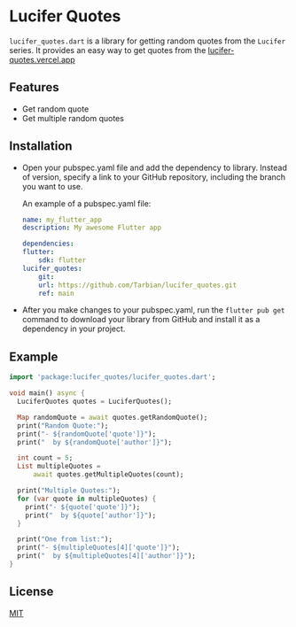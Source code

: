 
# Lucifer Quotes

`lucifer_quotes.dart` is a library for getting random quotes from the `Lucifer` series. It provides an easy way to get quotes from the [lucifer-quotes.vercel.app](https://lucifer-quotes.vercel.app/)


## Features

- Get random quote
- Get multiple random quotes



## Installation

- Open your pubspec.yaml file and add the dependency to library. Instead of version, specify a link to your GitHub repository, including the branch you want to use.

    An example of a pubspec.yaml file:
    ```yaml
    name: my_flutter_app
    description: My awesome Flutter app

    dependencies:
    flutter:
        sdk: flutter
    lucifer_quotes:
        git:
        url: https://github.com/Tarbian/lucifer_quotes.git
        ref: main
    ```
- After you make changes to your pubspec.yaml, run the `flutter pub get` command to download your library from GitHub and install it as a dependency in your project.
## Example

```dart
import 'package:lucifer_quotes/lucifer_quotes.dart';

void main() async {
  LuciferQuotes quotes = LuciferQuotes();

  Map randomQuote = await quotes.getRandomQuote();
  print("Random Quote:");
  print("- ${randomQuote['quote']}");
  print("  by ${randomQuote['author']}");

  int count = 5;
  List multipleQuotes =
      await quotes.getMultipleQuotes(count);

  print("Multiple Quotes:");
  for (var quote in multipleQuotes) {
    print("- ${quote['quote']}");
    print("  by ${quote['author']}");
  }

  print("One from list:");
  print("- ${multipleQuotes[4]['quote']}");
  print("  by ${multipleQuotes[4]['author']}");
}
```


## License

[MIT](https://github.com/Tarbian/ucifer_quotes/blob/main/LICENSE)

